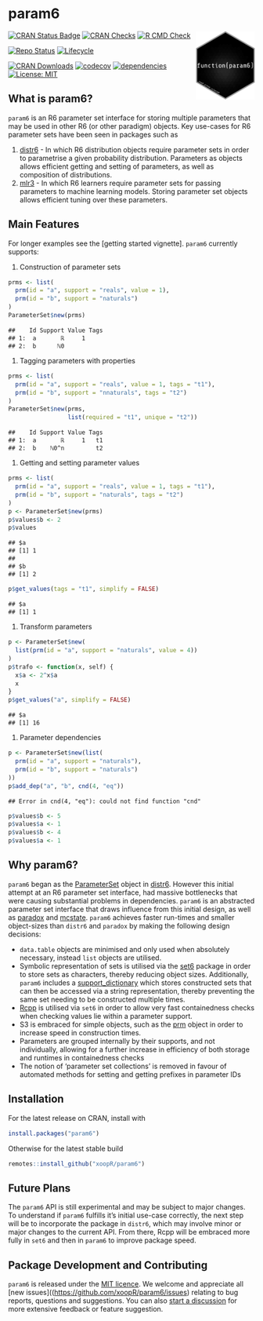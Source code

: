 param6
================

<img src="man/figures/logo.png" align="right" alt="" width="120" />

[![CRAN Status
Badge](https://www.r-pkg.org/badges/version-ago/param6)](https://cran.r-project.org/package=param6)
[![CRAN
Checks](https://cranchecks.info/badges/worst/param6)](https://cran.r-project.org/web/checks/check_results_param6.html)
[![R CMD
Check](https://github.com/xoopR/param6/actions/workflows/r-cmd-check.yml/badge.svg)](https://github.com/xoopR/param6/actions/workflows/r-cmd-check.yml)

[![Repo
Status](https://www.repostatus.org/badges/latest/active.svg)](https://github.com/xoopR/param6)
[![Lifecycle](https://lifecycle.r-lib.org/articles/figures/lifecycle-experimental.svg)](https://github.com/xoopR/param6)

[![CRAN
Downloads](https://cranlogs.r-pkg.org/badges/grand-total/param6)](https://cran.r-project.org/package=param6)
[![codecov](https://codecov.io/gh/xoopR/param6/branch/master/graph/badge.svg)](https://codecov.io/gh/xoopR/param6)
[![dependencies](https://tinyverse.netlify.com/badge/param6)](https://CRAN.R-project.org/package=param6)
[![License:
MIT](https://img.shields.io/badge/License-MIT-yellow.svg)](https://opensource.org/licenses/MIT)

## What is param6?

`param6` is an R6 parameter set interface for storing multiple
parameters that may be used in other R6 (or other paradigm) objects. Key
use-cases for R6 parameter sets have been seen in packages such as

1.  [distr6](https://github.com/alan-turing-institute/distr6) - In which
    R6 distribution objects require parameter sets in order to
    parametrise a given probability distribution. Parameters as objects
    allows efficient getting and setting of parameters, as well as
    composition of distributions.
2.  [mlr3](https://github.com/mlr-org/mlr3) - In which R6 learners
    require parameter sets for passing parameters to machine learning
    models. Storing parameter set objects allows efficient tuning over
    these parameters.

## Main Features

For longer examples see the \[getting started vignette\]. `param6`
currently supports:

1.  Construction of parameter sets

``` r
prms <- list(
  prm(id = "a", support = "reals", value = 1),
  prm(id = "b", support = "naturals")
)
ParameterSet$new(prms)
```

    ##    Id Support Value Tags
    ## 1:  a       ℝ     1     
    ## 2:  b      ℕ0

1.  Tagging parameters with properties

``` r
prms <- list(
  prm(id = "a", support = "reals", value = 1, tags = "t1"),
  prm(id = "b", support = "nnaturals", tags = "t2")
)
ParameterSet$new(prms,
                 list(required = "t1", unique = "t2"))
```

    ##    Id Support Value Tags
    ## 1:  a       ℝ     1   t1
    ## 2:  b    ℕ0^n         t2

1.  Getting and setting parameter values

``` r
prms <- list(
  prm(id = "a", support = "reals", value = 1, tags = "t1"),
  prm(id = "b", support = "naturals", tags = "t2")
)
p <- ParameterSet$new(prms)
p$values$b <- 2
p$values
```

    ## $a
    ## [1] 1
    ## 
    ## $b
    ## [1] 2

``` r
p$get_values(tags = "t1", simplify = FALSE)
```

    ## $a
    ## [1] 1

1.  Transform parameters

``` r
p <- ParameterSet$new(
  list(prm(id = "a", support = "naturals", value = 4))
)
p$trafo <- function(x, self) {
  x$a <- 2^x$a
  x
}
p$get_values("a", simplify = FALSE)
```

    ## $a
    ## [1] 16

1.  Parameter dependencies

``` r
p <- ParameterSet$new(list(
  prm(id = "a", support = "naturals"),
  prm(id = "b", support = "naturals")
))
p$add_dep("a", "b", cnd(4, "eq"))
```

    ## Error in cnd(4, "eq"): could not find function "cnd"

``` r
p$values$b <- 5
p$values$a <- 1
p$values$b <- 4
p$values$a <- 1
```

## Why param6?

`param6` began as the
[ParameterSet](https://github.com/alan-turing-institute/distr6/blob/main/R/ParameterSet.R)
object in [distr6](https://github.com/alan-turing-institute/distr6).
However this initial attempt at an R6 parameter set interface, had
massive bottlenecks that were causing substantial problems in
dependencies. `param6` is an abstracted parameter set interface that
draws influence from this initial design, as well as
[paradox](https://github.com/mlr-org/paradox) and
[mcstate](https://github.com/mrc-ide/mcstate/). `param6` achieves faster
run-times and smaller object-sizes than `distr6` and `paradox` by making
the following design decisions:

-   `data.table` objects are minimised and only used when absolutely
    necessary, instead `list` objects are utilised.
-   Symbolic representation of sets is utilised via the
    [set6](https://github.com/xoopR/set6/) package in order to store
    sets as characters, thereby reducing object sizes. Additionally,
    `param6` includes a
    [support\_dictionary](https://github.com/xoopR/param6/blob/main/R/support_dictionary.R)
    which stores constructed sets that can then be accessed via a string
    representation, thereby preventing the same set needing to be
    constructed multiple times.
-   [Rcpp](https://github.com/RcppCore/Rcpp) is utilised via `set6` in
    order to allow very fast containedness checks when checking values
    lie within a parameter support.
-   S3 is embraced for simple objects, such as the
    [prm](https://github.com/xoopR/param6/blob/main/R/prm.R) object in
    order to increase speed in construction times.
-   Parameters are grouped internally by their supports, and not
    individually, allowing for a further increase in efficiency of both
    storage and runtimes in containedness checks
-   The notion of ‘parameter set collections’ is removed in favour of
    automated methods for setting and getting prefixes in parameter IDs

## Installation

For the latest release on CRAN, install with

``` r
install.packages("param6")
```

Otherwise for the latest stable build

``` r
remotes::install_github("xoopR/param6")
```

## Future Plans

The `param6` API is still experimental and may be subject to major
changes. To understand if `param6` fulfills it’s initial use-case
correctly, the next step will be to incorporate the package in `distr6`,
which may involve minor or major changes to the current API. From there,
Rcpp will be embraced more fully in `set6` and then in `param6` to
improve package speed.

## Package Development and Contributing

`param6` is released under the [MIT
licence](https://opensource.org/licenses/MIT). We welcome and appreciate
all \[new issues\]((<https://github.com/xoopR/param6/issues>) relating
to bug reports, questions and suggestions. You can also [start a
discussion](https://github.com/xoopR/param6/discussions) for more
extensive feedback or feature suggestion.
